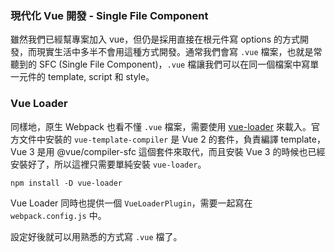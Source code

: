 ### 現代化 Vue 開發 - Single File Component

雖然我們已經幫專案加入 vue，但仍是採用直接在根元件寫 options 的方式開發，而現實生活中多半不會用這種方式開發。通常我們會寫 `.vue` 檔案，也就是常聽到的 SFC (Single File Component)，`.vue` 檔讓我們可以在同一個檔案中寫單一元件的 template, script 和 style。

### Vue Loader

同樣地，原生 Webpack 也看不懂 `.vue` 檔案，需要使用 [vue-loader](https://vue-loader.vuejs.org/guide/#vue-cli) 來載入。官方文件中安裝的 `vue-template-compiler` 是 Vue 2 的套件，負責編譯 template，Vue 3 是用 @vue/compiler-sfc 這個套件來取代，而且安裝 Vue 3 的時候也已經安裝好了，所以這裡只需要單純安裝 `vue-loader`。

`npm install -D vue-loader`

Vue Loader 同時也提供一個 `VueLoaderPlugin`，需要一起寫在 `webpack.config.js` 中。

設定好後就可以用熟悉的方式寫 `.vue` 檔了。
